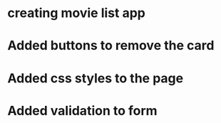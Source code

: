 # creating movie list app

# Added buttons to remove the card

# Added css styles to the page

# Added validation to form

